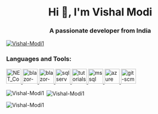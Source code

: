 <h1 align="center">Hi 👋, I'm Vishal Modi</h1>
<h3 align="center">A passionate developer from India</h3>

<p align="left">
  <a href="https://github.com/ryo-ma/github-profile-trophy"
    ><img
      src="https://github-profile-trophy.vercel.app/?username=Vishal-Modi1"
      alt="Vishal-Modi1"
  /></a>
</p>

<h3 align="left">Languages and Tools:</h3>
<p align="left">
  <a href="https://www.tutorialspoint.com/dotnet_core/dotnet_core_overview.htm" target="_blank" rel="noreferrer">
    <img
      src="https://upload.wikimedia.org/wikipedia/commons/e/ee/.NET_Core_Logo.svg"
      alt="NET_Core"
      width="40"
      height="40"
    />
  </a>
  <a href="https://www.entityframeworktutorial.net/what-is-entityframework.aspx" target="_blank" rel="noreferrer">
    <img
      src="https://static.javatpoint.com/tutorial/entity-framework/images/entity-framework-tutorial.png"
      alt="blazor-university"
      width="40"
      height="40"
    />
  </a>
  <a href="https://blazor-university.com/overview/what-is-blazor/" target="_blank" rel="noreferrer">
    <img
      src="https://cdn.worldvectorlogo.com/logos/blazor.svg"
      alt="blazor-university"
      width="40"
      height="40"
    />
  </a>
  <a href="https://www.sqlservertutorial.net/" target="_blank" rel="noreferrer">
    <img
      src="https://www.svgrepo.com/show/303229/microsoft-sql-server-logo.svg"
      alt="sqlservertutorial"
      width="40"
      height="40"
    />
  </a>
  <a
    href="https://www.tutorialsteacher.com/linq/what-is-linq"
    target="_blank"
    rel="noreferrer"
  >
    <img
      src="https://www.linq.com/wp-content/uploads/2023/03/Featured-blog_Brand-1384x826.png"
      alt="tutorialsteacher"
      width="40"
      height="40"
    />
  </a>
 
  <a href="https://www.atlantic.net/vps-hosting/what-is-mssql/" target="_blank" rel="noreferrer">
    <img
      src="https://www.svgrepo.com/show/303229/microsoft-sql-server-logo.svg"
      alt="mssql"
      width="40"
      height="40"
    />
  </a>
  <a href="https://azure.microsoft.com/en-in/resources/cloud-computing-dictionary/what-is-azure/?&ef_id=_k_Cj0KCQjwnrmlBhDHARIsADJ5b_k2G3k_-KjRaBkrepjfun2eQoVnUGxBduGGQbFmO-DtGbAuCePluMIaAjLNEALw_wcB_k_&OCID=AIDcmmf1elj9v5_SEM__k_Cj0KCQjwnrmlBhDHARIsADJ5b_k2G3k_-KjRaBkrepjfun2eQoVnUGxBduGGQbFmO-DtGbAuCePluMIaAjLNEALw_wcB_k_&gclid=Cj0KCQjwnrmlBhDHARIsADJ5b_k2G3k_-KjRaBkrepjfun2eQoVnUGxBduGGQbFmO-DtGbAuCePluMIaAjLNEALw_wcB" target="_blank" rel="noreferrer">
    <img
      src="https://swimburger.net/media/ppnn3pcl/azure.png"
      alt="azure"
      width="40"
      height="40"
    />
  </a>
  <a href="https://git-scm.com/" target="_blank" rel="noreferrer">
    <img
      src="https://git-scm.com/images/logos/downloads/Git-Icon-1788C.png"
      alt="git-scm"
      width="40"
      height="40"
    />
  </a>
 
</p>

<p>
  <img
    align="left"
    src="https://github-readme-stats.vercel.app/api/top-langs?username=Vishal-Modi1&show_icons=true&theme=dark&locale=en&layout=compact"
    alt="Vishal-Modi1"
  />
</p>

<p>
  &nbsp;<img
    align="center"
    src="https://github-readme-stats.vercel.app/api?username=Vishal-Modi1&show_icons=true&locale=en"
    alt="Vishal-Modi1"
  />
</p>

<p>
  <img
    align="center"
    src="https://github-readme-streak-stats.herokuapp.com/?user=Vishal-Modi1&"
    alt="Vishal-Modi1"
  />
</p>
